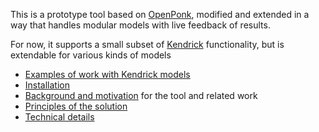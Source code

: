 This is a prototype tool based on [OpenPonk](https://openponk.github.io/), modified and extended in a way that handles modular models with live feedback of results.

For now, it supports a small subset of [Kendrick](https://ummisco.github.io/kendrick/) functionality, but is extendable for various kinds of models

* [Examples of work with Kendrick models](https://github.com/bliznjan/openponk-modularity/wiki/Examples-of-work-with-Kendrick-models)
* [Installation](https://github.com/bliznjan/openponk-modularity/wiki/Installation)
* [Background and motivation](https://github.com/bliznjan/openponk-modularity/wiki/Background-and-motivation) for the tool and related work
* [Principles of the solution](https://github.com/bliznjan/openponk-modularity/wiki/Principles-of-the-solution)
* [Technical details](https://github.com/bliznjan/openponk-modularity/wiki/Technical-details)
